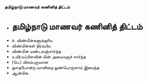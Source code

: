 **தமிழ்நாடு மாணவர் கணினித் திட்டம்**
- # தமிழ்நாடு மாணவர் கணினித் திட்டம்
- a. விண்மீன்களுக்குரிய
- விண்மீன்கள் நிரம்பிய
- விண்மீன் மண்டலஞ்சார்ந்த
- உயிர்மப்பிளவின் மின் அமைவுருச் சார்ந்த
- (பெ.) விசும்புருவான
- ஔதபோன்ற வானிறை நுண்பொருளாய் இயைந்த
- ஆன்மிக.

